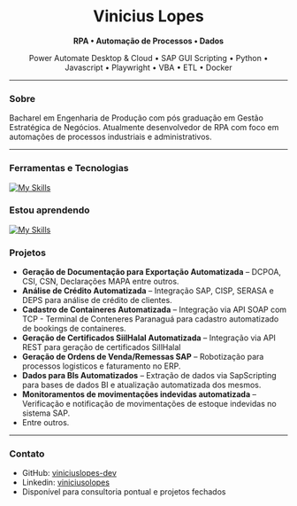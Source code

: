 <h1 align="Center">Vinicius Lopes</h1>
<p align="Center"><strong>RPA • Automação de Processos • Dados</strong></p>
<p align="Center">Power Automate Desktop & Cloud • SAP GUI Scripting • Python • Javascript • Playwright • VBA • ETL • Docker</p>

---

### Sobre
Bacharel em Engenharia de Produção com pós graduação em Gestão Estratégica de Negócios. Atualmente desenvolvedor de RPA com foco em automações de processos industriais e administrativos.

---

### Ferramentas e Tecnologias
[![My Skills](https://skillicons.dev/icons?i=py,js,html,css,docker,git,postman,powershell,selenium,tensorflow)]()


### Estou aprendendo
[![My Skills](https://skillicons.dev/icons?i=postgres)]()


### Projetos
- **Geração de Documentação para Exportação Automatizada** – DCPOA, CSI, CSN, Declarações MAPA entre outros.
- **Análise de Crédito Automatizada** – Integração SAP, CISP, SERASA e DEPS para análise de crédito de clientes.
- **Cadastro de Containeres Automatizada** – Integração via API SOAP com TCP - Terminal de Conteneres Paranaguá para cadastro automatizado de bookings de containeres.
- **Geração de Certificados SiilHalal Automatizada** – Integração via API REST para geração de certificados SillHalal
- **Geração de Ordens de Venda/Remessas SAP** – Robotização para processos logisticos e faturamento no ERP.
- **Dados para BIs Automatizados** – Extração de dados via SapScripting para bases de dados BI e atualização automatizada dos mesmos.
- **Monitoramentos de movimentações indevidas automatizada** – Verificação e notificação de movimentações de estoque indevidas no sistema SAP.
- Entre outros.
---

### Contato
- GitHub: [viniciuslopes-dev](https://github.com/viniciuslopes-dev)
- Linkedin: [viniciusolopes](https://www.linkedin.com/in/viniciusolopes/)  
- Disponível para consultoria pontual e projetos fechados
